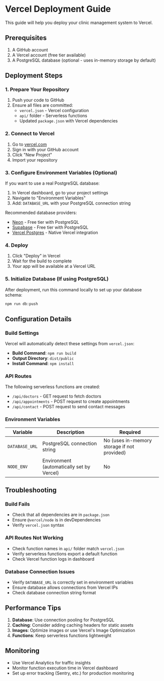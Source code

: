 # Vercel Deployment Guide

This guide will help you deploy your clinic management system to Vercel.

## Prerequisites

1. A GitHub account
2. A Vercel account (free tier available)
3. A PostgreSQL database (optional - uses in-memory storage by default)

## Deployment Steps

### 1. Prepare Your Repository

1. Push your code to GitHub
2. Ensure all files are committed:
   - `vercel.json` - Vercel configuration
   - `api/` folder - Serverless functions
   - Updated `package.json` with Vercel dependencies

### 2. Connect to Vercel

1. Go to [vercel.com](https://vercel.com)
2. Sign in with your GitHub account
3. Click "New Project"
4. Import your repository

### 3. Configure Environment Variables (Optional)

If you want to use a real PostgreSQL database:

1. In Vercel dashboard, go to your project settings
2. Navigate to "Environment Variables"
3. Add: `DATABASE_URL` with your PostgreSQL connection string

Recommended database providers:
- [Neon](https://neon.tech) - Free tier with PostgreSQL
- [Supabase](https://supabase.com) - Free tier with PostgreSQL
- [Vercel Postgres](https://vercel.com/storage/postgres) - Native Vercel integration

### 4. Deploy

1. Click "Deploy" in Vercel
2. Wait for the build to complete
3. Your app will be available at a Vercel URL

### 5. Initialize Database (If using PostgreSQL)

After deployment, run this command locally to set up your database schema:

```bash
npm run db:push
```

## Configuration Details

### Build Settings

Vercel will automatically detect these settings from `vercel.json`:
- **Build Command**: `npm run build`
- **Output Directory**: `dist/public`
- **Install Command**: `npm install`

### API Routes

The following serverless functions are created:
- `/api/doctors` - GET request to fetch doctors
- `/api/appointments` - POST request to create appointments  
- `/api/contact` - POST request to send contact messages

### Environment Variables

| Variable | Description | Required |
|----------|-------------|----------|
| `DATABASE_URL` | PostgreSQL connection string | No (uses in-memory storage if not provided) |
| `NODE_ENV` | Environment (automatically set by Vercel) | No |

## Troubleshooting

### Build Fails
- Check that all dependencies are in `package.json`
- Ensure `@vercel/node` is in devDependencies
- Verify `vercel.json` syntax

### API Routes Not Working
- Check function names in `api/` folder match `vercel.json`
- Verify serverless functions export a default function
- Check Vercel function logs in dashboard

### Database Connection Issues
- Verify `DATABASE_URL` is correctly set in environment variables
- Ensure database allows connections from Vercel IPs
- Check database connection string format

## Performance Tips

1. **Database**: Use connection pooling for PostgreSQL
2. **Caching**: Consider adding caching headers for static assets
3. **Images**: Optimize images or use Vercel's Image Optimization
4. **Functions**: Keep serverless functions lightweight

## Monitoring

- Use Vercel Analytics for traffic insights
- Monitor function execution time in Vercel dashboard
- Set up error tracking (Sentry, etc.) for production monitoring
